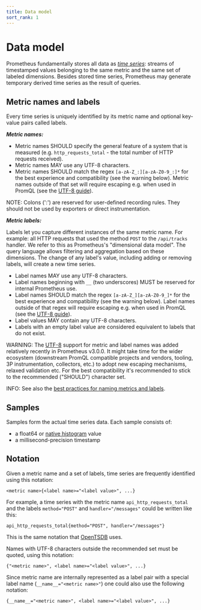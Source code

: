 ```yaml
---
title: Data model
sort_rank: 1
---
```


# Data model

Prometheus fundamentally stores all data as [_time
series_](http://en.wikipedia.org/wiki/Time_series): streams of timestamped
values belonging to the same metric and the same set of labeled dimensions.
Besides stored time series, Prometheus may generate temporary derived time series
as the result of queries.

## Metric names and labels

Every time series is uniquely identified by its metric name and optional key-value pairs called labels.

***Metric names:***

* Metric names SHOULD specify the general feature of a system that is measured (e.g. `http_requests_total` - the total number of HTTP requests received). 
* Metric names MAY use any UTF-8 characters.
* Metric names SHOULD match the regex `[a-zA-Z_:][a-zA-Z0-9_:]*` for the best experience and compatibility (see the warning below). Metric names outside of that set will require escaping e.g. when used in PromQL (see the [UTF-8 guide](../guides/utf8.md#querying)).

NOTE: Colons (':') are reserved for user-defined recording rules. They should not be used by exporters or direct instrumentation.

***Metric labels:***

Labels let you capture different instances of the same metric name. For example: all HTTP requests that used the method `POST` to the `/api/tracks` handler. We refer to this as Prometheus's "dimensional data model". The query language allows filtering and aggregation based on these dimensions. The change of any label's value, including adding or removing labels, will create a new time series.

* Label names MAY use any UTF-8 characters. 
* Label names beginning with `__` (two underscores) MUST be reserved for internal Prometheus use.
* Label names SHOULD match the regex `[a-zA-Z_][a-zA-Z0-9_]*` for the best experience and compatibility (see the warning below). Label names outside of that regex will require escaping e.g. when used in PromQL (see the [UTF-8 guide](../guides/utf8.md#querying)).
* Label values MAY contain any UTF-8 characters.
* Labels with an empty label value are considered equivalent to labels that do not exist.

WARNING: The [UTF-8](../guides/utf8.md) support for metric and label names was added relatively recently in Prometheus v3.0.0. It might take time for the wider ecosystem (downstream PromQL compatible projects and vendors, tooling, 3P instrumentation, collectors, etc.) to adopt new escaping mechanisms, relaxed validation etc. For the best compatibility it's recommended to stick to the recommended ("SHOULD") character set.

INFO: See also the [best practices for naming metrics and labels](/docs/practices/naming/).

## Samples

Samples form the actual time series data. Each sample consists of:

* a float64 or [native histogram](https://prometheus.io/docs/specs/native_histograms/) value
* a millisecond-precision timestamp

## Notation

Given a metric name and a set of labels, time series are frequently identified
using this notation:

    <metric name>{<label name>="<label value>", ...}

For example, a time series with the metric name `api_http_requests_total` and
the labels `method="POST"` and `handler="/messages"` could be written like
this:

    api_http_requests_total{method="POST", handler="/messages"}

This is the same notation that [OpenTSDB](http://opentsdb.net/) uses.

Names with UTF-8 characters outside the recommended set must be quoted, using
this notation:

    {"<metric name>", <label name>="<label value>", ...}

Since metric name are internally represented as a label pair
with a special label name (`__name__="<metric name>"`) one could also use the following notation:

    {__name__="<metric name>", <label name>="<label value>", ...}

